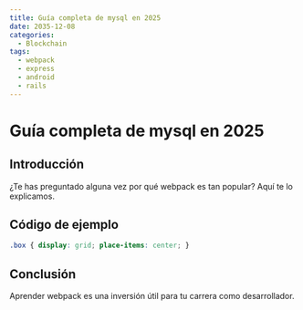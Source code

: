 ```yaml
---
title: Guía completa de mysql en 2025
date: 2035-12-08
categories:
  - Blockchain
tags:
  - webpack
  - express
  - android
  - rails
---
```


# Guía completa de mysql en 2025

## Introducción

¿Te has preguntado alguna vez por qué webpack es tan popular? Aquí te lo explicamos.

## Código de ejemplo

```css
.box { display: grid; place-items: center; }
```

## Conclusión

Aprender webpack es una inversión útil para tu carrera como desarrollador.